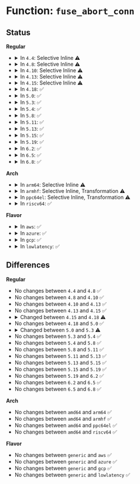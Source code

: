 # Function: <code>fuse_abort_conn</code>

## Status
<b>Regular</b>
<ul>
<li>
<details>
<summary>In <code>4.4</code>: Selective Inline ⚠️</summary>

```c
void fuse_abort_conn(struct fuse_conn *fc);
```

**Collision:** Unique Global

**Inline:** Selective

**Transformation:** False

**Instances:**

```
In fs/fuse/dev.c (ffffffff81310450)
Location: fs/fuse/dev.c:2140
Inline: True
Direct callers:
  - fs/fuse/dev.c:fuse_dev_release
  - fs/fuse/inode.c:fuse_umount_begin
  - fs/fuse/inode.c:fuse_put_super
  - fs/fuse/control.c:fuse_conn_abort_write
```
**Symbols:**

```
ffffffff81310450-ffffffff813107a8: fuse_abort_conn (STB_GLOBAL)
```
</details>
</li>
<li>
<details>
<summary>In <code>4.8</code>: Selective Inline ⚠️</summary>

```c
void fuse_abort_conn(struct fuse_conn *fc);
```

**Collision:** Unique Global

**Inline:** Selective

**Transformation:** False

**Instances:**

```
In fs/fuse/dev.c (ffffffff81344820)
Location: fs/fuse/dev.c:2113
Inline: True
Direct callers:
  - fs/fuse/dev.c:fuse_dev_release
  - fs/fuse/inode.c:fuse_put_super
  - fs/fuse/inode.c:fuse_umount_begin
  - fs/fuse/control.c:fuse_conn_abort_write
```
**Symbols:**

```
ffffffff81344820-ffffffff81344b80: fuse_abort_conn (STB_GLOBAL)
```
</details>
</li>
<li>
<details>
<summary>In <code>4.10</code>: Selective Inline ⚠️</summary>

```c
void fuse_abort_conn(struct fuse_conn *fc);
```

**Collision:** Unique Global

**Inline:** Selective

**Transformation:** False

**Instances:**

```
In fs/fuse/dev.c (ffffffff8135a5e0)
Location: fs/fuse/dev.c:2085
Inline: True
Direct callers:
  - fs/fuse/dev.c:fuse_dev_release
  - fs/fuse/inode.c:fuse_put_super
  - fs/fuse/inode.c:fuse_umount_begin
  - fs/fuse/control.c:fuse_conn_abort_write
```
**Symbols:**

```
ffffffff8135a5e0-ffffffff8135a95e: fuse_abort_conn (STB_GLOBAL)
```
</details>
</li>
<li>
<details>
<summary>In <code>4.13</code>: Selective Inline ⚠️</summary>

```c
void fuse_abort_conn(struct fuse_conn *fc);
```

**Collision:** Unique Global

**Inline:** Selective

**Transformation:** False

**Instances:**

```
In fs/fuse/dev.c (ffffffff8136f850)
Location: fs/fuse/dev.c:2089
Inline: True
Direct callers:
  - fs/fuse/dev.c:fuse_dev_release
  - fs/fuse/inode.c:fuse_put_super
  - fs/fuse/inode.c:fuse_umount_begin
  - fs/fuse/control.c:fuse_conn_abort_write
```
**Symbols:**

```
ffffffff8136f850-ffffffff8136fbb2: fuse_abort_conn (STB_GLOBAL)
```
</details>
</li>
<li>
<details>
<summary>In <code>4.15</code>: Selective Inline ⚠️</summary>

```c
void fuse_abort_conn(struct fuse_conn *fc);
```

**Collision:** Unique Global

**Inline:** Selective

**Transformation:** False

**Instances:**

```
In fs/fuse/dev.c (ffffffff81394560)
Location: fs/fuse/dev.c:2089
Inline: True
Direct callers:
  - fs/fuse/dev.c:fuse_dev_release
  - fs/fuse/inode.c:fuse_put_super
  - fs/fuse/inode.c:fuse_umount_begin
  - fs/fuse/control.c:fuse_conn_abort_write
```
**Symbols:**

```
ffffffff81394560-ffffffff813948c9: fuse_abort_conn (STB_GLOBAL)
```
</details>
</li>
<li>
<details>
<summary>In <code>4.18</code>: ✅</summary>

```c
void fuse_abort_conn(struct fuse_conn *fc, bool is_abort);
```

**Collision:** Unique Global

**Inline:** No

**Transformation:** False

**Instances:**

```
In fs/fuse/dev.c (ffffffff813c35a0)
Location: fs/fuse/dev.c:2096
Inline: False
Direct callers:
  - fs/fuse/dev.c:fuse_dev_release
  - fs/fuse/inode.c:fuse_sb_destroy
  - fs/fuse/inode.c:fuse_umount_begin
  - fs/fuse/control.c:fuse_conn_abort_write
```
**Symbols:**

```
ffffffff813c35a0-ffffffff813c3911: fuse_abort_conn (STB_GLOBAL)
```
</details>
</li>
<li>
<details>
<summary>In <code>5.0</code>: ✅</summary>

```c
void fuse_abort_conn(struct fuse_conn *fc, bool is_abort);
```

**Collision:** Unique Global

**Inline:** No

**Transformation:** False

**Instances:**

```
In fs/fuse/dev.c (ffffffff813dcd70)
Location: fs/fuse/dev.c:2162
Inline: False
Direct callers:
  - fs/fuse/dev.c:fuse_dev_release
  - fs/fuse/inode.c:fuse_sb_destroy
  - fs/fuse/inode.c:fuse_umount_begin
  - fs/fuse/control.c:fuse_conn_abort_write
```
**Symbols:**

```
ffffffff813dcd70-ffffffff813dd0c0: fuse_abort_conn (STB_GLOBAL)
```
</details>
</li>
<li>
<details>
<summary>In <code>5.3</code>: ✅</summary>

```c
void fuse_abort_conn(struct fuse_conn *fc);
```

**Collision:** Unique Global

**Inline:** No

**Transformation:** False

**Instances:**

```
In fs/fuse/dev.c (ffffffff81408870)
Location: fs/fuse/dev.c:2180
Inline: False
Direct callers:
  - fs/fuse/dev.c:fuse_dev_release
  - fs/fuse/inode.c:fuse_sb_destroy
  - fs/fuse/inode.c:fuse_umount_begin
  - fs/fuse/control.c:fuse_conn_abort_write
```
**Symbols:**

```
ffffffff81408870-ffffffff81408bea: fuse_abort_conn (STB_GLOBAL)
```
</details>
</li>
<li>
<details>
<summary>In <code>5.4</code>: ✅</summary>

```c
void fuse_abort_conn(struct fuse_conn *fc);
```

**Collision:** Unique Global

**Inline:** No

**Transformation:** False

**Instances:**

```
In fs/fuse/dev.c (ffffffff81420180)
Location: fs/fuse/dev.c:2088
Inline: False
Direct callers:
  - fs/fuse/dev.c:fuse_dev_release
  - fs/fuse/inode.c:fuse_sb_destroy
  - fs/fuse/inode.c:fuse_umount_begin
  - fs/fuse/control.c:fuse_conn_abort_write
```
**Symbols:**

```
ffffffff81420180-ffffffff814204f4: fuse_abort_conn (STB_GLOBAL)
```
</details>
</li>
<li>
<details>
<summary>In <code>5.8</code>: ✅</summary>

```c
void fuse_abort_conn(struct fuse_conn *fc);
```

**Collision:** Unique Global

**Inline:** No

**Transformation:** False

**Instances:**

```
In fs/fuse/dev.c (ffffffff8146eec0)
Location: fs/fuse/dev.c:2093
Inline: False
Direct callers:
  - fs/fuse/dev.c:fuse_dev_release
  - fs/fuse/inode.c:fuse_umount_begin
  - fs/fuse/control.c:fuse_conn_abort_write
```
**Symbols:**

```
ffffffff8146eec0-ffffffff8146f27b: fuse_abort_conn (STB_GLOBAL)
```
</details>
</li>
<li>
<details>
<summary>In <code>5.11</code>: ✅</summary>

```c
void fuse_abort_conn(struct fuse_conn *fc);
```

**Collision:** Unique Global

**Inline:** No

**Transformation:** False

**Instances:**

```
In fs/fuse/dev.c (ffffffff81489620)
Location: fs/fuse/dev.c:2104
Inline: False
Direct callers:
  - fs/fuse/dev.c:fuse_dev_release
  - fs/fuse/inode.c:fuse_conn_destroy
  - fs/fuse/inode.c:fuse_umount_begin
  - fs/fuse/control.c:fuse_conn_abort_write
```
**Symbols:**

```
ffffffff81489620-ffffffff814899db: fuse_abort_conn (STB_GLOBAL)
```
</details>
</li>
<li>
<details>
<summary>In <code>5.13</code>: ✅</summary>

```c
void fuse_abort_conn(struct fuse_conn *fc);
```

**Collision:** Unique Global

**Inline:** No

**Transformation:** False

**Instances:**

```
In fs/fuse/dev.c (ffffffff8148eeb0)
Location: fs/fuse/dev.c:2110
Inline: False
Direct callers:
  - fs/fuse/dev.c:fuse_dev_release
  - fs/fuse/inode.c:fuse_conn_destroy
  - fs/fuse/inode.c:fuse_umount_begin
  - fs/fuse/control.c:fuse_conn_abort_write
```
**Symbols:**

```
ffffffff8148eeb0-ffffffff8148f24a: fuse_abort_conn (STB_GLOBAL)
```
</details>
</li>
<li>
<details>
<summary>In <code>5.15</code>: ✅</summary>

```c
void fuse_abort_conn(struct fuse_conn *fc);
```

**Collision:** Unique Global

**Inline:** No

**Transformation:** False

**Instances:**

```
In fs/fuse/dev.c (ffffffff814e6920)
Location: fs/fuse/dev.c:2130
Inline: False
Direct callers:
  - fs/fuse/dev.c:fuse_dev_release
  - fs/fuse/inode.c:fuse_conn_destroy
  - fs/fuse/inode.c:fuse_umount_begin
  - fs/fuse/control.c:fuse_conn_abort_write
```
**Symbols:**

```
ffffffff814e6920-ffffffff814e6cba: fuse_abort_conn (STB_GLOBAL)
```
</details>
</li>
<li>
<details>
<summary>In <code>5.19</code>: ✅</summary>

```c
void fuse_abort_conn(struct fuse_conn *fc);
```

**Collision:** Unique Global

**Inline:** No

**Transformation:** False

**Instances:**

```
In fs/fuse/dev.c (ffffffff815746a0)
Location: fs/fuse/dev.c:2122
Inline: False
Direct callers:
  - fs/fuse/dev.c:fuse_dev_release
  - fs/fuse/inode.c:fuse_conn_destroy
  - fs/fuse/inode.c:fuse_umount_begin
  - fs/fuse/control.c:fuse_conn_abort_write
```
**Symbols:**

```
ffffffff815746a0-ffffffff81574a61: fuse_abort_conn (STB_GLOBAL)
```
</details>
</li>
<li>
<details>
<summary>In <code>6.2</code>: ✅</summary>

```c
void fuse_abort_conn(struct fuse_conn *fc);
```

**Collision:** Unique Global

**Inline:** No

**Transformation:** False

**Instances:**

```
In fs/fuse/dev.c (ffffffff8161a4a0)
Location: fs/fuse/dev.c:2123
Inline: False
Direct callers:
  - fs/fuse/dev.c:fuse_dev_release
  - fs/fuse/inode.c:fuse_conn_destroy
  - fs/fuse/inode.c:fuse_umount_begin
  - fs/fuse/control.c:fuse_conn_abort_write
```
**Symbols:**

```
ffffffff8161a4a0-ffffffff8161a865: fuse_abort_conn (STB_GLOBAL)
```
</details>
</li>
<li>
<details>
<summary>In <code>6.5</code>: ✅</summary>

```c
void fuse_abort_conn(struct fuse_conn *fc);
```

**Collision:** Unique Global

**Inline:** No

**Transformation:** False

**Instances:**

```
In fs/fuse/dev.c (ffffffff816527a0)
Location: fs/fuse/dev.c:2125
Inline: False
Direct callers:
  - fs/fuse/dev.c:fuse_dev_release
  - fs/fuse/inode.c:fuse_conn_destroy
  - fs/fuse/inode.c:fuse_umount_begin
  - fs/fuse/control.c:fuse_conn_abort_write
```
**Symbols:**

```
ffffffff816527a0-ffffffff81652b61: fuse_abort_conn (STB_GLOBAL)
```
</details>
</li>
<li>
<details>
<summary>In <code>6.8</code>: ✅</summary>

```c
void fuse_abort_conn(struct fuse_conn *fc);
```

**Collision:** Unique Global

**Inline:** No

**Transformation:** False

**Instances:**

```
In fs/fuse/dev.c (ffffffff8168bdb0)
Location: fs/fuse/dev.c:2125
Inline: False
Direct callers:
  - fs/fuse/dev.c:fuse_dev_release
  - fs/fuse/inode.c:fuse_conn_destroy
  - fs/fuse/inode.c:fuse_umount_begin
  - fs/fuse/control.c:fuse_conn_abort_write
```
**Symbols:**

```
ffffffff8168bdb0-ffffffff8168c171: fuse_abort_conn (STB_GLOBAL)
```
</details>
</li>
</ul>
<b>Arch</b>
<ul>
<li>
<details>
<summary>In <code>arm64</code>: Selective Inline ⚠️</summary>

```c
void fuse_abort_conn(struct fuse_conn *fc);
```

**Collision:** Unique Global

**Inline:** Selective

**Transformation:** False

**Instances:**

```
In fs/fuse/dev.c (ffff800010502b90)
Location: fs/fuse/dev.c:2088
Inline: True
Direct callers:
  - fs/fuse/dev.c:fuse_dev_release
  - fs/fuse/inode.c:fuse_sb_destroy
  - fs/fuse/inode.c:fuse_umount_begin
  - fs/fuse/control.c:fuse_conn_abort_write
```
**Symbols:**

```
ffff800010502b90-ffff8000105030b4: fuse_abort_conn (STB_GLOBAL)
```
</details>
</li>
<li>
<details>
<summary>In <code>armhf</code>: Selective Inline, Transformation ⚠️</summary>

```c
void fuse_abort_conn(struct fuse_conn *fc);
```

**Collision:** Unique Global

**Inline:** Selective

**Transformation:** True

**Instances:**

```
In fs/fuse/dev.c (c06bef48)
Location: fs/fuse/dev.c:2088
Inline: True
Direct callers:
  - fs/fuse/dev.c:fuse_dev_release
  - fs/fuse/inode.c:fuse_sb_destroy
  - fs/fuse/inode.c:fuse_umount_begin
  - fs/fuse/control.c:fuse_conn_abort_write
```
**Symbols:**

```
c06bef48-c06bf2b8: fuse_abort_conn.part.0 (STB_LOCAL)
c06bf2b8-c06bf308: fuse_abort_conn (STB_GLOBAL)
```
</details>
</li>
<li>
<details>
<summary>In <code>ppc64el</code>: Selective Inline, Transformation ⚠️</summary>

```c
void fuse_abort_conn(struct fuse_conn *fc);
```

**Collision:** Unique Global

**Inline:** Selective

**Transformation:** True

**Instances:**

```
In fs/fuse/dev.c (c000000000646fe0)
Location: fs/fuse/dev.c:2088
Inline: True
Direct callers:
  - fs/fuse/dev.c:fuse_dev_release
  - fs/fuse/inode.c:fuse_sb_destroy
  - fs/fuse/inode.c:fuse_umount_begin
  - fs/fuse/control.c:fuse_conn_abort_write
```
**Symbols:**

```
c000000000646fe0-c000000000647514: fuse_abort_conn.part.0 (STB_LOCAL)
c000000000647520-c0000000006475cc: fuse_abort_conn (STB_GLOBAL)
```
</details>
</li>
<li>
<details>
<summary>In <code>riscv64</code>: ✅</summary>

```c
void fuse_abort_conn(struct fuse_conn *fc);
```

**Collision:** Unique Global

**Inline:** No

**Transformation:** False

**Instances:**

```
In fs/fuse/dev.c (ffffffe00036fa70)
Location: fs/fuse/dev.c:2088
Inline: False
Direct callers:
  - fs/fuse/dev.c:fuse_dev_release
  - fs/fuse/inode.c:fuse_sb_destroy
  - fs/fuse/inode.c:fuse_umount_begin
  - fs/fuse/control.c:fuse_conn_abort_write
```
**Symbols:**

```
ffffffe00036fa70-ffffffe00036fe82: fuse_abort_conn (STB_GLOBAL)
```
</details>
</li>
</ul>
<b>Flavor</b>
<ul>
<li>
<details>
<summary>In <code>aws</code>: ✅</summary>

```c
void fuse_abort_conn(struct fuse_conn *fc);
```

**Collision:** Unique Global

**Inline:** No

**Transformation:** False

**Instances:**

```
In fs/fuse/dev.c (ffffffff81418760)
Location: fs/fuse/dev.c:2088
Inline: False
Direct callers:
  - fs/fuse/dev.c:fuse_dev_release
  - fs/fuse/inode.c:fuse_sb_destroy
  - fs/fuse/inode.c:fuse_umount_begin
  - fs/fuse/control.c:fuse_conn_abort_write
```
**Symbols:**

```
ffffffff81418760-ffffffff81418ad4: fuse_abort_conn (STB_GLOBAL)
```
</details>
</li>
<li>
<details>
<summary>In <code>azure</code>: ✅</summary>

```c
void fuse_abort_conn(struct fuse_conn *fc);
```

**Collision:** Unique Global

**Inline:** No

**Transformation:** False

**Instances:**

```
In fs/fuse/dev.c (ffffffff814091e0)
Location: fs/fuse/dev.c:2088
Inline: False
Direct callers:
  - fs/fuse/dev.c:fuse_dev_release
  - fs/fuse/inode.c:fuse_sb_destroy
  - fs/fuse/inode.c:fuse_umount_begin
  - fs/fuse/control.c:fuse_conn_abort_write
```
**Symbols:**

```
ffffffff814091e0-ffffffff81409554: fuse_abort_conn (STB_GLOBAL)
```
</details>
</li>
<li>
<details>
<summary>In <code>gcp</code>: ✅</summary>

```c
void fuse_abort_conn(struct fuse_conn *fc);
```

**Collision:** Unique Global

**Inline:** No

**Transformation:** False

**Instances:**

```
In fs/fuse/dev.c (ffffffff81414900)
Location: fs/fuse/dev.c:2088
Inline: False
Direct callers:
  - fs/fuse/dev.c:fuse_dev_release
  - fs/fuse/inode.c:fuse_sb_destroy
  - fs/fuse/inode.c:fuse_umount_begin
  - fs/fuse/control.c:fuse_conn_abort_write
```
**Symbols:**

```
ffffffff81414900-ffffffff81414c74: fuse_abort_conn (STB_GLOBAL)
```
</details>
</li>
<li>
<details>
<summary>In <code>lowlatency</code>: ✅</summary>

```c
void fuse_abort_conn(struct fuse_conn *fc);
```

**Collision:** Unique Global

**Inline:** No

**Transformation:** False

**Instances:**

```
In fs/fuse/dev.c (ffffffff8142b170)
Location: fs/fuse/dev.c:2088
Inline: False
Direct callers:
  - fs/fuse/dev.c:fuse_dev_release
  - fs/fuse/inode.c:fuse_sb_destroy
  - fs/fuse/inode.c:fuse_umount_begin
  - fs/fuse/control.c:fuse_conn_abort_write
```
**Symbols:**

```
ffffffff8142b170-ffffffff8142b4de: fuse_abort_conn (STB_GLOBAL)
```
</details>
</li>
</ul>

## Differences
<b>Regular</b>
<ul>
<li>
No changes between <code>4.4</code> and <code>4.8</code> ✅
</li>
<li>
No changes between <code>4.8</code> and <code>4.10</code> ✅
</li>
<li>
No changes between <code>4.10</code> and <code>4.13</code> ✅
</li>
<li>
No changes between <code>4.13</code> and <code>4.15</code> ✅
</li>
<li>
<details>
<summary>Changed between <code>4.15</code> and <code>4.18</code> ⚠️</summary>
<ul>
<li>
<b>Param added. </b>
<code>bool is_abort</code>
</li>
</ul>
</details>
</li>
<li>
No changes between <code>4.18</code> and <code>5.0</code> ✅
</li>
<li>
<details>
<summary>Changed between <code>5.0</code> and <code>5.3</code> ⚠️</summary>
<ul>
<li>
<b>Param removed. </b>
<code>bool is_abort</code>
</li>
</ul>
</details>
</li>
<li>
No changes between <code>5.3</code> and <code>5.4</code> ✅
</li>
<li>
No changes between <code>5.4</code> and <code>5.8</code> ✅
</li>
<li>
No changes between <code>5.8</code> and <code>5.11</code> ✅
</li>
<li>
No changes between <code>5.11</code> and <code>5.13</code> ✅
</li>
<li>
No changes between <code>5.13</code> and <code>5.15</code> ✅
</li>
<li>
No changes between <code>5.15</code> and <code>5.19</code> ✅
</li>
<li>
No changes between <code>5.19</code> and <code>6.2</code> ✅
</li>
<li>
No changes between <code>6.2</code> and <code>6.5</code> ✅
</li>
<li>
No changes between <code>6.5</code> and <code>6.8</code> ✅
</li>
</ul>
<b>Arch</b>
<ul>
<li>
No changes between <code>amd64</code> and <code>arm64</code> ✅
</li>
<li>
No changes between <code>amd64</code> and <code>armhf</code> ✅
</li>
<li>
No changes between <code>amd64</code> and <code>ppc64el</code> ✅
</li>
<li>
No changes between <code>amd64</code> and <code>riscv64</code> ✅
</li>
</ul>
<b>Flavor</b>
<ul>
<li>
No changes between <code>generic</code> and <code>aws</code> ✅
</li>
<li>
No changes between <code>generic</code> and <code>azure</code> ✅
</li>
<li>
No changes between <code>generic</code> and <code>gcp</code> ✅
</li>
<li>
No changes between <code>generic</code> and <code>lowlatency</code> ✅
</li>
</ul>
